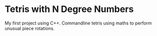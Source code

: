 # Tetris with N Degree Numbers

My first project using C++.
Commandline tetris using maths to perform unusual piece rotations.
